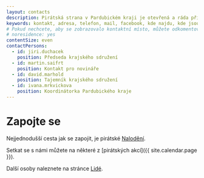 ```yaml
---
layout: contacts
description: Pirátská strana v Pardubickém kraji je otevřená a ráda přivítá dobrovolníky a odpoví na dotazy kritiků.
keywords: kontakt, adresa, telefon, mail, facebook, kde najdu, kde jsou
# Pokud nechcete, aby se zobrazovalo kontaktní místo, můžete odkomentovat následující řádek:
# noresidence: yes
contentSize: even
contactPersons:
  - id: jiri.duchacek
    position: Předseda krajského sdružení
  - id: martin.saifrt
    position: Kontakt pro novináře
  - id: david.marhold
    position: Tajemník krajského sdružení
  - id: ivana.mrkvickova
    position: Koordinátorka Pardubického kraje
---
```


<div class="o-section-header o-section-header--indented">
  <h1 class="t-h2-alt">Zapojte se</h1>
</div>

Nejjednodušší cesta jak se zapojit, je pirátské <a href="https://nalodeni.pirati.cz" target="_blank" rel="noopener">Nalodění</a>.

Setkat se s námi můžete na některé z [pirátských akcí]({{ site.calendar.page }}).

Další osoby naleznete na stránce [Lidé](/lide/).
